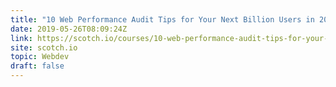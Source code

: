 ```yaml
---
title: "10 Web Performance Audit Tips for Your Next Billion Users in 2019: Offscreen Loading"
date: 2019-05-26T08:09:24Z
link: https://scotch.io/courses/10-web-performance-audit-tips-for-your-next-billion-users-in-2019/offscreen-loading?utm_medium=RSS&utm_source=hune
site: scotch.io
topic: Webdev
draft: false
---
```

